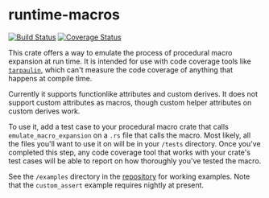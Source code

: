 # runtime-macros

[![Build Status](https://www.travis-ci.org/jeremydavis519/runtime-macros.svg?branch=master)](https://www.travis-ci.org/jeremydavis519/runtime-macros) [![Coverage Status](https://coveralls.io/repos/github/jeremydavis519/runtime-macros/badge.svg)](https://coveralls.io/github/jeremydavis519/runtime-macros)

This crate offers a way to emulate the process of procedural macro expansion at run time.
It is intended for use with code coverage tools like [`tarpaulin`], which can't measure
the code coverage of anything that happens at compile time.

Currently it supports functionlike attributes and custom derives. It does not support custom
attributes as macros, though custom helper attributes on custom derives work.

[`tarpaulin`]: https://crates.io/crates/cargo-tarpaulin

To use it, add a test case to your procedural macro crate that calls `emulate_macro_expansion`
on a `.rs` file that calls the macro. Most likely, all the files you'll want to use it on will
be in your `/tests` directory. Once you've completed this step, any code coverage tool that
works with your crate's test cases will be able to report on how thoroughly you've tested the
macro.

See the `/examples` directory in the [repository] for working examples. Note that the
`custom_assert` example requires nightly at present.

[repository]: https://github.com/jeremydavis519/runtime-macros
